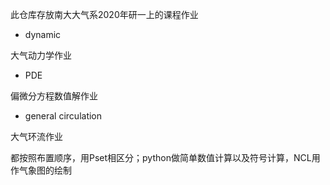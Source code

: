 此仓库存放南大大气系2020年研一上的课程作业<br>

- dynamic

大气动力学作业

- PDE

偏微分方程数值解作业

- general circulation

大气环流作业

都按照布置顺序，用Pset相区分；python做简单数值计算以及符号计算，NCL用作气象图的绘制  